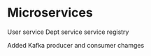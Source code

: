 # Microservices

User service Dept service service registry

Added Kafka producer and consumer chamges
